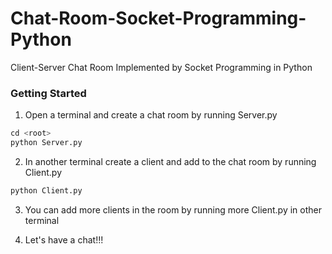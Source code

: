 # Chat-Room-Socket-Programming-Python

Client-Server Chat Room Implemented by Socket Programming in Python

### Getting Started

1. Open a terminal and create a chat room by running Server.py
``` python
cd <root>
python Server.py
```

2. In another terminal create a client and add to the chat room by running Client.py
``` python
python Client.py
```

3. You can add more clients in the room by running more Client.py in other terminal

4. Let's have a chat!!!